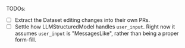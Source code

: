 TODOs:

- [ ] Extract the Dataset editing changes into their own PRs.
- [ ] Settle how LLMStructuredModel handles `user_input`. Right now it assumes `user_input` is "MessagesLike", rather than being a proper form-fill.
